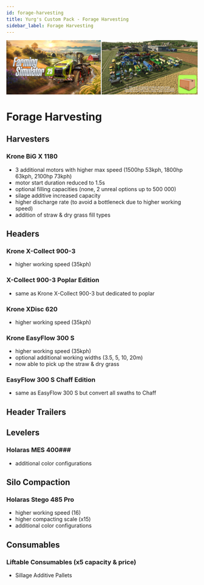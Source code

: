 ```yaml
---
id: forage-harvesting
title: Yurg's Custom Pack - Forage Harvesting
sidebar_label: Forage Harvesting
---
```

[![](modHeader.png)](modScreen.png)
# Forage Harvesting

## Harvesters

### Krone BiG X 1180
- 3 additional motors with higher max speed (1500hp 53kph, 1800hp 63kph, 2100hp 73kph)
- motor start duration reduced to 1.5s
- optional filling capacities (none, 2 unreal options up to 500 000)
- silage additive increased capacity
- higher discharge rate (to avoid a bottleneck due to higher working speed)
- addition of straw & dry grass fill types

## Headers

### Krone X-Collect 900-3
- higher working speed (35kph)

### X-Collect 900-3 Poplar Edition
- same as Krone X-Collect 900-3 but dedicated to poplar

### Krone XDisc 620
- higher working speed (35kph)

### Krone EasyFlow 300 S
- higher working speed (35kph)
- optional additional working widths (3.5, 5, 10, 20m)
- now able to pick up the straw & dry grass

### EasyFlow 300 S Chaff Edition
- same as EasyFlow 300 S but convert all swaths to Chaff

## Header Trailers



## Levelers

### Holaras MES 400###
- additional color configurations

## Silo Compaction

### Holaras Stego 485 Pro
- higher working speed (16)
- higher compacting scale (x15)
- additional color configurations

## Consumables

### Liftable Consumables (x5 capacity & price)
- Sillage Additive Pallets
